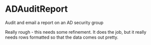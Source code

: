 # ADAuditReport
Audit and email a report on an AD security group

Really rough - this needs some refinement.  It does the job, but it really needs rows formatted so that the data comes out pretty.
